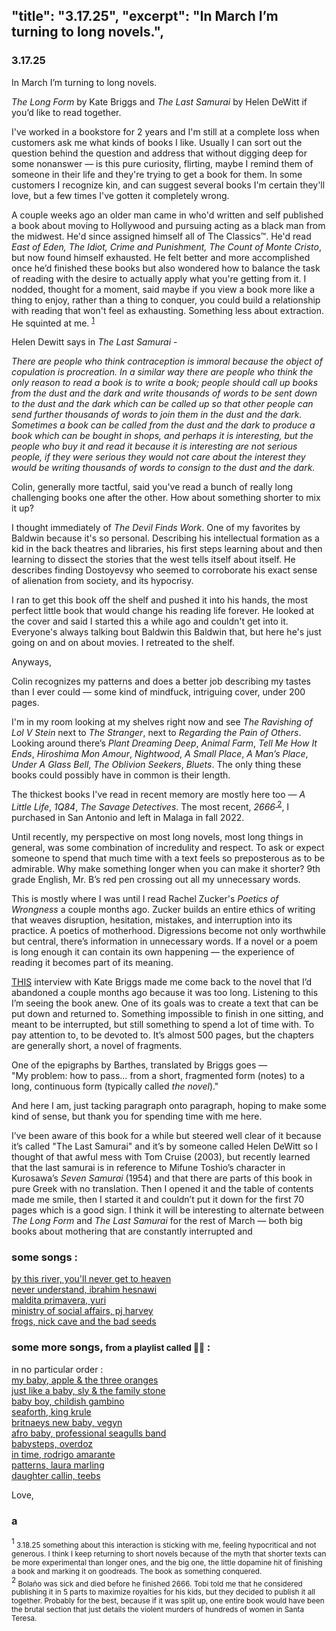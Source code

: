 "title": "3.17.25",
"excerpt": "In March I’m turning to long novels.",
-------------------

### 3.17.25

In March I’m turning to long novels.
           
_The Long Form_ by Kate Briggs and _The Last Samurai_ by Helen DeWitt 
if you’d like to read together.

I've worked in a bookstore for 2 years and I'm still at a complete 
loss when customers ask me what kinds of books I like. Usually I
can sort out the question behind the question and address that
without digging deep for some nonanswer — is this pure curiosity,
flirting, maybe I remind them of someone in their life and they're
trying to get a book for them. In some customers I recognize kin,
and can suggest several books I'm certain they'll love, but a few
times I've gotten it completely wrong.
            
A couple weeks ago an older man came in who'd written and self
published a book about moving to Hollywood and pursuing acting as
a black man from the midwest. He'd since assigned himself all of
The Classics™. He'd read _East of Eden, The Idiot, Crime and
Punishment, The Count of Monte Cristo_, but now found himself
exhausted. He felt better and more accomplished once he’d finished
these books but also wondered how to balance the task of reading 
with the desire to actually apply what you're getting from it. 
I nodded, thought for a moment, said maybe if you view a book 
more like a thing to enjoy, rather than a thing to conquer, 
you could build a relationship with reading that won't feel as
exhausting. Something less about extraction. He squinted at me.
<sup><a href="#footnote1"> 1</a></sup>
            
Helen Dewitt says in _The Last Samurai_ -
          
<cite>There are people who think contraception is immoral because the
object of copulation is procreation. In a similar way there are
people who think the only reason to read a book is to write a
book; people should call up books from the dust and the dark and
write thousands of words to be sent down to the dust and the dark
which can be called up so that other people can send further
thousands of words to join them in the dust and the dark.
Sometimes a book can be called from the dust and the dark to
produce a book which can be bought in shops, and perhaps it is
interesting, but the people who buy it and read it because it is
interesting are not serious people, if they were serious they
would not care about the interest they would be writing thousands
of words to consign to the dust and the dark.</cite>
           
Colin, generally more tactful, said you've read a bunch of
really long challenging books one after the other. How about
something shorter to mix it up?
           
I thought immediately of _The Devil Finds Work_. One of my favorites
by Baldwin because it's so personal. Describing his intellectual
formation as a kid in the back theatres and libraries, his first
steps learning about and then learning to dissect the stories that
the west tells itself about itself. He describes finding
Dostoyevsy who seemed to corroborate his exact sense of alienation
from society, and its hypocrisy.
           
I ran to get this book off the shelf and pushed it into his hands,
the most perfect little book that would change his reading life
forever. He looked at the cover and said I started this a while
ago and couldn't get into it. Everyone's always talking bout
Baldwin this Baldwin that, but here he's just going on and on
about movies. I retreated to the shelf.
            
Anyways,
            
Colin recognizes my patterns and does a better job describing my
tastes than I ever could — some kind of mindfuck, intriguing
cover, under 200 pages.
            
I'm in my room looking at my shelves right now and see _The
Ravishing of Lol V Stein_ next to _The Stranger_, next to _Regarding
the Pain of Others_. Looking around there’s _Plant Dreaming Deep_,
_Animal Farm_, _Tell Me How It Ends_, _Hiroshima Mon Amour_, _Nightwood_,
_A Small Place_, _A Man’s Place_, _Under A Glass Bell_, _The Oblivion
Seekers_, _Bluets_. The only thing these books could possibly have in
common is their length.
            
The thickest books I've read in recent memory are mostly here too
— _A Little Life_, _1Q84_, _The Savage Detectives_. The most recent,
_2666_<sup><a href="#footnote1"> 2</a></sup>, I purchased in San Antonio and left in Malaga in 
fall 2022.
           
           
Until recently, my perspective on most long novels, most long
things in general, was some combination of incredulity and
respect. To ask or expect someone to spend that much time with a
text feels so preposterous as to be admirable. Why make something
longer when you can make it shorter? 9th grade English, Mr. B’s 
red pen crossing out all my unnecessary words.
            
This is mostly where I was until I read Rachel Zucker's _Poetics of 
Wrongness_ a couple months ago. Zucker builds an entire
ethics of writing that weaves disruption, hesitation, mistakes,
and interruption into its practice. A poetics of motherhood.
Digressions become not only worthwhile but central, there’s
information in unnecessary words. If a novel or a poem is long
enough it can contain its own happening — the experience of
reading it becomes part of its meaning.
           
[THIS](https://tinhouse.com/podcast/kate-briggs-the-long-form/) 
interview with Kate Briggs made me come back to the novel
that I’d abandoned a couple months ago because it was too long.
Listening to this  I’m seeing the book anew. One of its goals was 
to create a text that can be put down and returned to. Something 
impossible to finish in one sitting, and meant
to be interrupted, but still something to spend a lot of time
with. To pay attention to, to be devoted to. It’s almost 500 pages, 
but the chapters are generally short, a novel of fragments.
          
One of the epigraphs by Barthes, translated by Briggs goes —  
"My problem: how to pass… from a short, fragmented form (notes) to a
  long, continuous form (typically called _the novel_)."
          
And here I am, just tacking paragraph onto paragraph, hoping to
make some kind of sense, but thank you for spending time with me
here.
            
I’ve been aware of this book for a while but steered well clear of
it because it’s called "The Last Samurai" and it’s by someone called
Helen DeWitt so I thought of that awful mess with Tom Cruise
(2003), but recently learned that the last samurai is in reference
to Mifune Toshio’s character in Kurosawa’s _Seven Samurai_ (1954)
and that there are parts of this book in pure Greek with no
translation. Then I opened it and the table of contents made me
smile, then I started it and couldn’t put it down for the first 70
pages which is a good sign. I think it will be interesting to
alternate between _The Long Form_ and _The Last Samurai_ for the rest
of March — both big books about mothering that are constantly
interrupted and
    
### some songs :
           
[by this river, you'll never get to heaven](https://youtu.be/fccXHLXczIY?si=n9EYxAy7lpk2CSR7)  
[never understand, ibrahim hesnawi](https://www.youtube.com/watch?v=spg7MPwVGi0)  
[maldita primavera, yuri](https://www.youtube.com/watch?v=R6bFXlqyXUM)  
[ministry of social affairs, pj harvey](https://www.youtube.com/watch?v=rmlt0mwlmpk)  
[frogs, nick cave and the bad seeds](https://www.youtube.com/watch?v=rNfrLoQdB_E)  
          

### some more songs, <small>from a playlist called 👶🏾</small> :

in no particular order :  
[my baby, apple & the three oranges](https://www.youtube.com/watch?v=E3Aa_kQM-GQ)  
[just like a baby, sly & the family stone](https://www.youtube.com/watch?v=-YzitR0IKW4)  
[baby boy, childish gambino](https://www.youtube.com/watch?v=dothnBCZB34)  
[seaforth, king krule](https://www.youtube.com/watch?v=yfrbeCFQ65w)  
[britnaeys new baby, vegyn](https://www.youtube.com/watch?v=_WxHAM-iCp4)  
[afro baby, professional seagulls band](https://www.youtube.com/watch?v=bs4VZa4mOq0)  
[babysteps, overdoz](https://www.youtube.com/watch?v=IHF5SD2OzeI)  
[in time, rodrigo amarante](https://www.youtube.com/watch?v=52JDQeaAArg)  
[patterns, laura marling](https://www.youtube.com/watch?v=tSeJqLyeCeE)  
[daughter callin, teebs](https://www.youtube.com/watch?v=cHy0TJTcsFA)

            
Love,
### a

<div id="footnote1"><sup>1 </sup><small>3.18.25 something about this interaction is sticking with me, 
feeling hypocritical and not generous.
I think I keep returning to short novels because of the myth that shorter 
texts can be more experimental than longer ones, and the big one, the 
little dopamine hit of finishing a book and marking it on goodreads. 
  The book as something conquered.</small></div>  
<div id="footnote2"><sup>2 </sup><small> Bolaño was sick and died before he finished 2666. Tobi 
  told me that he considered publishing it in 5 parts to maximize royalties 
  for his kids, but they decided to publish it all together. Probably for 
  the best, because if it was split up, one entire book would have been the 
  brutal section that just details the violent murders of hundreds of women 
  in Santa Teresa.</small></div>
